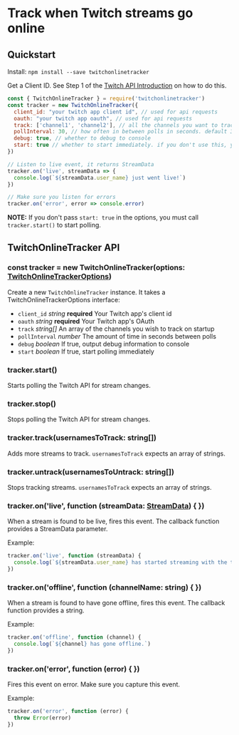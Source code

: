 # Track when Twitch streams go online

## Quickstart

Install: `npm install --save twitchonlinetracker`

Get a Client ID. See Step 1 of the [Twitch API Introduction](https://dev.twitch.tv/docs/api/#introduction) on how to do this.

```js
const { TwitchOnlineTracker } = require('twitchonlinetracker')
const tracker = new TwitchOnlineTracker({
  client_id: "your twitch app client id", // used for api requests
  oauth: "your twitch app oauth", // used for api requests
  track: ['channel1', 'channel2'], // all the channels you want to track
  pollInterval: 30, // how often in between polls in seconds. default 30
  debug: true, // whether to debug to console
  start: true // whether to start immediately. if you don't use this, you must call .start() later
})

// Listen to live event, it returns StreamData
tracker.on('live', streamData => {
  console.log(`${streamData.user_name} just went live!`)
})

// Make sure you listen for errors
tracker.on('error', error => console.error)
```

**NOTE:** If you don't pass `start: true` in the options, you must call `tracker.start()` to start polling.

## TwitchOnlineTracker API

### const tracker = new TwitchOnlineTracker(options: [TwitchOnlineTrackerOptions](https://github.com/megadrive/TwitchOnlineTracker/blob/949212b7834f0df11c0309dc85559836d57f364c/src/interfaces.ts#L66-L72))

Create a new `TwitchOnlineTracker` instance. It takes a TwitchOnlineTrackerOptions interface:

- `client_id` *string* **required** Your Twitch app's client id
- `oauth` *string* **required** Your Twitch app's OAuth
- `track` *string[]* An array of the channels you wish to track on startup
- `pollInterval` *number* The amount of time in seconds between polls
- `debug` *boolean* If true, output debug information to console
- `start` *boolean* If true, start polling immediately

### tracker.start()

Starts polling the Twitch API for stream changes.

### tracker.stop()

Stops polling the Twitch API for stream changes.

### tracker.track(usernamesToTrack: string[])

Adds more streams to track. `usernamesToTrack` expects an array of strings.

### tracker.untrack(usernamesToUntrack: string[])

Stops tracking streams. `usernamesToTrack` expects an array of strings.

### tracker.on('live', function (streamData: [StreamData](https://github.com/megadrive/TwitchOnlineTracker/blob/12505f0bfe16129d4a125c93a021c41510db452c/src/interfaces.ts#L36-L48)) { })

When a stream is found to be live, fires this event. The callback function provides a StreamData parameter.

Example:
```javascript
tracker.on('live', function (streamData) {
  console.log(`${streamData.user_name} has started streaming with the title ${streamData.title} at https://twitch.tv/${streamData.user_name} for ${streamData.viewer_count} viewers!`)
})
```

### tracker.on('offline', function (channelName: string) { })

When a stream is found to have gone offline, fires this event. The callback function provides a string.

Example:
```javascript
tracker.on('offline', function (channel) {
  console.log(`${channel} has gone offline.`)
})
```

### tracker.on('error', function (error) { })

Fires this event on error. Make sure you capture this event.

Example:
```javascript
tracker.on('error', function (error) {
  throw Error(error)
})
```
